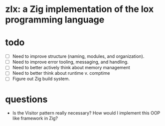 # zlx: a Zig implementation of the lox programming language


# todo
- [ ] Need to improve structure (naming, modules, and organization). 
- [ ] Need to improve error tooling, messaging, and handling.
- [ ] Need to better actively think about memory management
- [ ] Need to better think about runtime v. comptime
- [ ] Figure out Zig build system.

# questions
- Is the Visitor pattern really necessary? How would I implement this OOP like framework in Zig?

